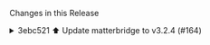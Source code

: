 Changes in this Release

<details><summary>3ebc521 ⬆️ Update matterbridge to v3.2.4 (#164)</summary>
⬆️ Update matterbridge to v3.2.4 (#164)

---

### Release Notes

<details>
<summary>Luligu/matterbridge (matterbridge)</summary>

###
[`v3.2.4`](https://redirect.github.com/Luligu/matterbridge/blob/HEAD/CHANGELOG.md#324---2025-08-29)

[Compare
Source](https://redirect.github.com/Luligu/matterbridge/compare/5c484528471d5e14c0d875834af8ffac5acba181...3.2.4)

##### Added

- \[platform]: Added clearEntitySelect() to Platform.

##### Changed

- \[package]: Updated dependencies.

##### Fixed

<a href="https://www.buymeacoffee.com/luligugithub">
  <img src="bmc-button.svg" alt="Buy me a coffee" width="80">
</a>

###
[`v3.2.4-dev-20250830-5c48452`](https://redirect.github.com/Luligu/matterbridge/compare/cf982122e74f19d576f8c6c6a72554e47fc65bd0...5c484528471d5e14c0d875834af8ffac5acba181)

[Compare
Source](https://redirect.github.com/Luligu/matterbridge/compare/cf982122e74f19d576f8c6c6a72554e47fc65bd0...5c484528471d5e14c0d875834af8ffac5acba181)

###
[`v3.2.4-dev-20250828-cf98212`](https://redirect.github.com/Luligu/matterbridge/compare/3.2.3...cf982122e74f19d576f8c6c6a72554e47fc65bd0)

[Compare
Source](https://redirect.github.com/Luligu/matterbridge/compare/3.2.3...cf982122e74f19d576f8c6c6a72554e47fc65bd0)

</details>

---

This PR was generated by [Mend Renovate](https://mend.io/renovate/).
View the [repository job
log](https://developer.mend.io/github/L2jLiga/ha-addons).

<!--renovate-debug:eyJjcmVhdGVkSW5WZXIiOiI0MS45MS4xIiwidXBkYXRlZEluVmVyIjoiNDEuOTEuMSIsInRhcmdldEJyYW5jaCI6Im1hc3RlciIsImxhYmVscyI6WyJkZXBlbmRlbmNpZXMiLCJuby1zdGFsZSJdfQ==-->

Co-authored-by: renovate[bot] <29139614+renovate[bot]@users.noreply.github.com></details>